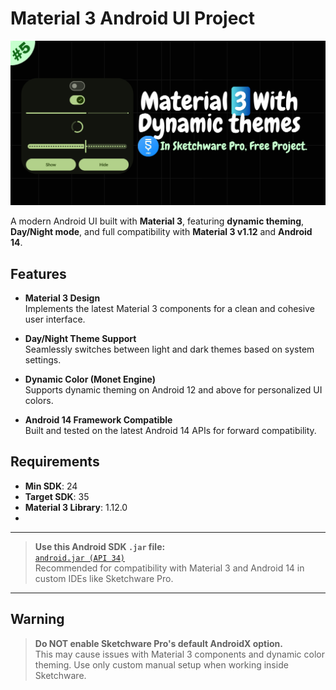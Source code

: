# Material 3 Android UI Project

[![App Banner](https://raw.githubusercontent.com/FasterSoftwareDeveloper/material3-in-sketchware-pro/refs/heads/main/yt_thumbnail.png)](https://youtu.be/l9O3MoHHCy4)

A modern Android UI built with **Material 3**, featuring **dynamic theming**, **Day/Night mode**, and full compatibility with **Material 3 v1.12** and **Android 14**.

## Features

- **Material 3 Design**  
  Implements the latest Material 3 components for a clean and cohesive user interface.

- **Day/Night Theme Support**  
  Seamlessly switches between light and dark themes based on system settings.

- **Dynamic Color (Monet Engine)**  
  Supports dynamic theming on Android 12 and above for personalized UI colors.

- **Android 14 Framework Compatible**  
  Built and tested on the latest Android 14 APIs for forward compatibility.

## Requirements

- **Min SDK**: 24  
- **Target SDK**: 35  
- **Material 3 Library**: 1.12.0
- 
---

> **Use this Android SDK `.jar` file:**  
> [`android.jar (API 34)`](https://github.com/Sable/android-platforms/raw/refs/heads/master/android-34/android.jar)  
> Recommended for compatibility with Material 3 and Android 14 in custom IDEs like Sketchware Pro.
> 
---

## Warning

> **Do NOT enable Sketchware Pro's default AndroidX option.**  
> This may cause issues with Material 3 components and dynamic color theming. Use only custom manual setup when working inside Sketchware.

